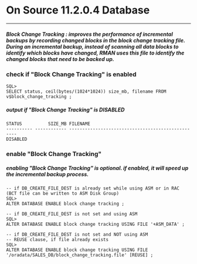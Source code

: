 # On Source 11.2.0.4 Database

---

##### Block Change Tracking : improves the performance of incremental backups by recording changed blocks in the block change tracking file. During an incremental backup, instead of scanning all data blocks to identify which blocks have changed, RMAN uses this file to identify the changed blocks that need to be backed up.

### check if "Block Change Tracking" is enabled

```
SQL>
SELECT status, ceil(bytes/(1024*1024)) size_mb, filename FROM v$block_change_tracking ;
```
##### output if "Block Change Tracking" is DISABLED
```
STATUS          SIZE_MB FILENAME
---------- ------------ --------------------------------------------------
DISABLED
```

### enable "Block Change Tracking"
##### enabling "Block Change Tracking" is optional. if enabled, it will speed up the incremental backup process.

```
-- if DB_CREATE_FILE_DEST is already set while using ASM or in RAC (BCT file can be written to ASM Disk Group)
SQL>
ALTER DATABASE ENABLE block change tracking ;
```

```
-- if DB_CREATE_FILE_DEST is not set and using ASM
SQL>
ALTER DATABASE ENABLE block change tracking USING FILE '+ASM_DATA' ;
```

```
-- if DB_CREATE_FILE_DEST is not set and NOT using ASM
-- REUSE clause, if file already exists
SQL>
ALTER DATABASE ENABLE block change tracking USING FILE '/oradata/SALES_DB/block_change_tracking.file' [REUSE] ;
```
